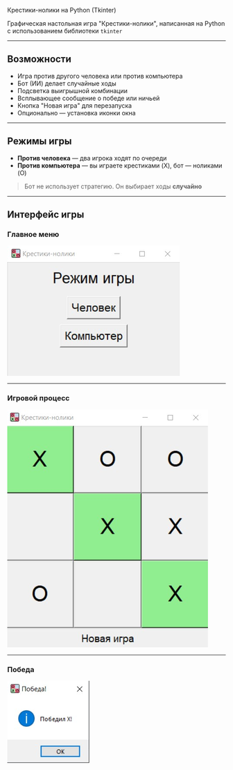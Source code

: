  Крестики-нолики на Python (Tkinter)

Графическая настольная игра "Крестики-нолики", написанная на Python с использованием библиотеки `tkinter`

---

## Возможности

- Игра против другого человека или против компьютера
- Бот (ИИ) делает случайные ходы
- Подсветка выигрышной комбинации
- Всплывающее сообщение о победе или ничьей
- Кнопка "Новая игра" для перезапуска
- Опционально — установка иконки окна

---

## Режимы игры

- **Против человека** — два игрока ходят по очереди
- **Против компьютера** — вы играете крестиками (X), бот — ноликами (O)

> Бот не использует стратегию. Он выбирает ходы **случайно**

---

## Интерфейс игры

### Главное меню
![Главное меню](screenshots/menu.jpg)

---

### Игровой процесс
![Игровое поле](screenshots/gameplay.jpg)

---

### Победа
![Сообщение о победе](screenshots/result.jpg)
